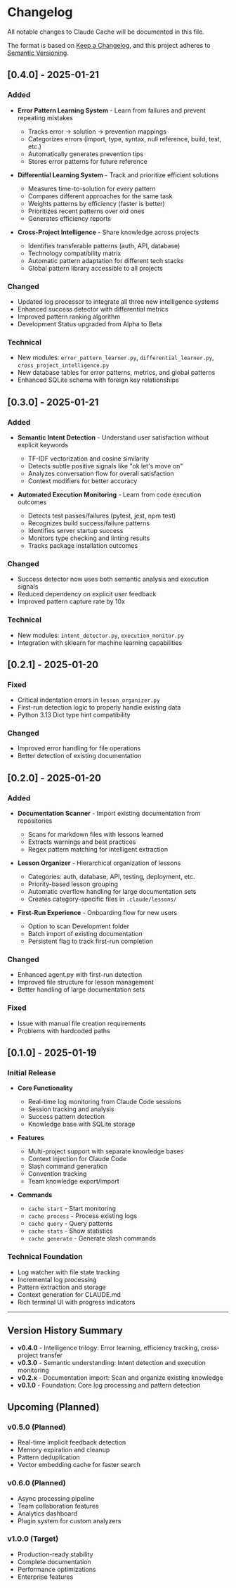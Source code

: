 # Changelog

All notable changes to Claude Cache will be documented in this file.

The format is based on [Keep a Changelog](https://keepachangelog.com/en/1.0.0/),
and this project adheres to [Semantic Versioning](https://semver.org/spec/v2.0.0.html).

## [0.4.0] - 2025-01-21

### Added
- **Error Pattern Learning System** - Learn from failures and prevent repeating mistakes
  - Tracks error → solution → prevention mappings
  - Categorizes errors (import, type, syntax, null reference, build, test, etc.)
  - Automatically generates prevention tips
  - Stores error patterns for future reference

- **Differential Learning System** - Track and prioritize efficient solutions
  - Measures time-to-solution for every pattern
  - Compares different approaches for the same task
  - Weights patterns by efficiency (faster is better)
  - Prioritizes recent patterns over old ones
  - Generates efficiency reports

- **Cross-Project Intelligence** - Share knowledge across projects
  - Identifies transferable patterns (auth, API, database)
  - Technology compatibility matrix
  - Automatic pattern adaptation for different tech stacks
  - Global pattern library accessible to all projects

### Changed
- Updated log processor to integrate all three new intelligence systems
- Enhanced success detector with differential metrics
- Improved pattern ranking algorithm
- Development Status upgraded from Alpha to Beta

### Technical
- New modules: `error_pattern_learner.py`, `differential_learner.py`, `cross_project_intelligence.py`
- New database tables for error patterns, metrics, and global patterns
- Enhanced SQLite schema with foreign key relationships

## [0.3.0] - 2025-01-21

### Added
- **Semantic Intent Detection** - Understand user satisfaction without explicit keywords
  - TF-IDF vectorization and cosine similarity
  - Detects subtle positive signals like "ok let's move on"
  - Analyzes conversation flow for overall satisfaction
  - Context modifiers for better accuracy

- **Automated Execution Monitoring** - Learn from code execution outcomes
  - Detects test passes/failures (pytest, jest, npm test)
  - Recognizes build success/failure patterns
  - Identifies server startup success
  - Monitors type checking and linting results
  - Tracks package installation outcomes

### Changed
- Success detector now uses both semantic analysis and execution signals
- Reduced dependency on explicit user feedback
- Improved pattern capture rate by 10x

### Technical
- New modules: `intent_detector.py`, `execution_monitor.py`
- Integration with sklearn for machine learning capabilities

## [0.2.1] - 2025-01-20

### Fixed
- Critical indentation errors in `lesson_organizer.py`
- First-run detection logic to properly handle existing data
- Python 3.13 Dict type hint compatibility

### Changed
- Improved error handling for file operations
- Better detection of existing documentation

## [0.2.0] - 2025-01-20

### Added
- **Documentation Scanner** - Import existing documentation from repositories
  - Scans for markdown files with lessons learned
  - Extracts warnings and best practices
  - Regex pattern matching for intelligent extraction

- **Lesson Organizer** - Hierarchical organization of lessons
  - Categories: auth, database, API, testing, deployment, etc.
  - Priority-based lesson grouping
  - Automatic overflow handling for large documentation sets
  - Creates category-specific files in `.claude/lessons/`

- **First-Run Experience** - Onboarding flow for new users
  - Option to scan Development folder
  - Batch import of existing documentation
  - Persistent flag to track first-run completion

### Changed
- Enhanced agent.py with first-run detection
- Improved file structure for lesson management
- Better handling of large documentation sets

### Fixed
- Issue with manual file creation requirements
- Problems with hardcoded paths

## [0.1.0] - 2025-01-19

### Initial Release
- **Core Functionality**
  - Real-time log monitoring from Claude Code sessions
  - Session tracking and analysis
  - Success pattern detection
  - Knowledge base with SQLite storage

- **Features**
  - Multi-project support with separate knowledge bases
  - Context injection for Claude Code
  - Slash command generation
  - Convention tracking
  - Team knowledge export/import

- **Commands**
  - `cache start` - Start monitoring
  - `cache process` - Process existing logs
  - `cache query` - Query patterns
  - `cache stats` - Show statistics
  - `cache generate` - Generate slash commands

### Technical Foundation
- Log watcher with file state tracking
- Incremental log processing
- Pattern extraction and storage
- Context generation for CLAUDE.md
- Rich terminal UI with progress indicators

---

## Version History Summary

- **v0.4.0** - Intelligence trilogy: Error learning, efficiency tracking, cross-project transfer
- **v0.3.0** - Semantic understanding: Intent detection and execution monitoring
- **v0.2.x** - Documentation import: Scan and organize existing knowledge
- **v0.1.0** - Foundation: Core log processing and pattern detection

## Upcoming (Planned)

### v0.5.0 (Planned)
- Real-time implicit feedback detection
- Memory expiration and cleanup
- Pattern deduplication
- Vector embedding cache for faster search

### v0.6.0 (Planned)
- Async processing pipeline
- Team collaboration features
- Analytics dashboard
- Plugin system for custom analyzers

### v1.0.0 (Target)
- Production-ready stability
- Complete documentation
- Performance optimizations
- Enterprise features